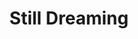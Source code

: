 ---
layout: product
product_id: 4411623211070
id: 4411623211070
title: Still Dreaming
body_html: >-
  <p>Artwork for my 2020 <a href="http://coveomusic.com/" title="COVEO Music"
  target="_blank">COVEO</a> single, 'Still Dreaming'.<br></p>

  <p>I originally took the photo of the rose for one of my previous songs, <em>Autumn 14</em> but after circumstances changed before releasing the single, the song was better suited to have different artwork. Once I finished up <em>Still Dreaming</em> I knew that this was the artwork to use. </p>

  <p><a href="http://coveomusic.com/still-dreaming/" title="COVEO Music | Still Dreaming" target="_blank">Listen on your favourite platform</a>.</p>

  <p> </p>
vendor: Connell McCarthy
product_type: Posters, Prints, & Visual Artwork
created_at: 2019-12-28T16:49:33-05:00
handle: still-dreaming
updated_at: 2022-03-31T15:43:15-04:00
published_at: 2019-12-28T16:49:33-05:00
template_suffix: ""
status: active
published_scope: global
tags: Batch 04, coveo, music, Print, sunrise, sunset
admin_graphql_api_id: gid://shopify/Product/4411623211070
variants:
  - id: 39577200525374
    product_id: 4411623211070
    title: 8x10” / Full Colour
    price: "35.00"
    sku: CM-PP-B1-01-XXS-FC
    position: 1
    inventory_policy: continue
    compare_at_price: null
    fulfillment_service: manual
    inventory_management: shopify
    option1: 8x10”
    option2: Full Colour
    option3: null
    created_at: 2021-09-01T14:54:34-04:00
    updated_at: 2022-02-07T16:09:26-05:00
    taxable: true
    barcode: ""
    grams: 208
    image_id: 13904778395710
    weight: 0.208
    weight_unit: kg
    inventory_item_id: 41671641333822
    inventory_quantity: 100
    old_inventory_quantity: 100
    requires_shipping: true
    admin_graphql_api_id: gid://shopify/ProductVariant/39577200525374
  - id: 39577200656446
    product_id: 4411623211070
    title: 8x10” / Black & White
    price: "35.00"
    sku: CM-PP-B1-01-XXS-BW
    position: 2
    inventory_policy: continue
    compare_at_price: null
    fulfillment_service: manual
    inventory_management: shopify
    option1: 8x10”
    option2: Black & White
    option3: null
    created_at: 2021-09-01T14:54:34-04:00
    updated_at: 2022-02-07T16:09:25-05:00
    taxable: true
    barcode: ""
    grams: 208
    image_id: 13904778362942
    weight: 0.208
    weight_unit: kg
    inventory_item_id: 41671641366590
    inventory_quantity: 100
    old_inventory_quantity: 100
    requires_shipping: true
    admin_graphql_api_id: gid://shopify/ProductVariant/39577200656446
  - id: 39577200754750
    product_id: 4411623211070
    title: 8.5x11” / Full Colour
    price: "35.00"
    sku: CM-PP-B1-01-XS-FC
    position: 3
    inventory_policy: continue
    compare_at_price: null
    fulfillment_service: manual
    inventory_management: shopify
    option1: 8.5x11”
    option2: Full Colour
    option3: null
    created_at: 2021-09-01T14:54:34-04:00
    updated_at: 2022-02-07T16:09:25-05:00
    taxable: true
    barcode: ""
    grams: 208
    image_id: 13904778395710
    weight: 0.208
    weight_unit: kg
    inventory_item_id: 41671641399358
    inventory_quantity: 100
    old_inventory_quantity: 100
    requires_shipping: true
    admin_graphql_api_id: gid://shopify/ProductVariant/39577200754750
  - id: 39577200787518
    product_id: 4411623211070
    title: 8.5x11” / Black & White
    price: "35.00"
    sku: CM-PP-B1-01-XS-BW
    position: 4
    inventory_policy: continue
    compare_at_price: null
    fulfillment_service: manual
    inventory_management: shopify
    option1: 8.5x11”
    option2: Black & White
    option3: null
    created_at: 2021-09-01T14:54:34-04:00
    updated_at: 2022-02-07T16:09:25-05:00
    taxable: true
    barcode: ""
    grams: 208
    image_id: 13904778362942
    weight: 0.208
    weight_unit: kg
    inventory_item_id: 41671641432126
    inventory_quantity: 100
    old_inventory_quantity: 100
    requires_shipping: true
    admin_graphql_api_id: gid://shopify/ProductVariant/39577200787518
  - id: 39577200820286
    product_id: 4411623211070
    title: 13x19” / Full Colour
    price: "40.00"
    sku: CM-PP-B1-01-S-FC
    position: 5
    inventory_policy: continue
    compare_at_price: null
    fulfillment_service: manual
    inventory_management: shopify
    option1: 13x19”
    option2: Full Colour
    option3: null
    created_at: 2021-09-01T14:54:34-04:00
    updated_at: 2022-02-07T16:09:26-05:00
    taxable: true
    barcode: ""
    grams: 208
    image_id: 13904778395710
    weight: 0.208
    weight_unit: kg
    inventory_item_id: 41671641464894
    inventory_quantity: 100
    old_inventory_quantity: 100
    requires_shipping: true
    admin_graphql_api_id: gid://shopify/ProductVariant/39577200820286
  - id: 39577200853054
    product_id: 4411623211070
    title: 13x19” / Black & White
    price: "40.00"
    sku: CM-PP-B1-01-S-BW
    position: 6
    inventory_policy: continue
    compare_at_price: null
    fulfillment_service: manual
    inventory_management: shopify
    option1: 13x19”
    option2: Black & White
    option3: null
    created_at: 2021-09-01T14:54:34-04:00
    updated_at: 2022-02-07T18:18:46-05:00
    taxable: true
    barcode: ""
    grams: 208
    image_id: 13904778362942
    weight: 0.208
    weight_unit: kg
    inventory_item_id: 41671641497662
    inventory_quantity: 100
    old_inventory_quantity: 100
    requires_shipping: true
    admin_graphql_api_id: gid://shopify/ProductVariant/39577200853054
  - id: 39577200885822
    product_id: 4411623211070
    title: 16x20” / Full Colour
    price: "50.00"
    sku: CM-PP-B1-01-M-FC
    position: 7
    inventory_policy: continue
    compare_at_price: null
    fulfillment_service: manual
    inventory_management: shopify
    option1: 16x20”
    option2: Full Colour
    option3: null
    created_at: 2021-09-01T14:54:34-04:00
    updated_at: 2022-02-07T16:09:30-05:00
    taxable: true
    barcode: ""
    grams: 208
    image_id: 13904778395710
    weight: 0.208
    weight_unit: kg
    inventory_item_id: 41671641530430
    inventory_quantity: 100
    old_inventory_quantity: 100
    requires_shipping: true
    admin_graphql_api_id: gid://shopify/ProductVariant/39577200885822
  - id: 39577200918590
    product_id: 4411623211070
    title: 16x20” / Black & White
    price: "50.00"
    sku: CM-PP-B1-01-M-BW
    position: 8
    inventory_policy: continue
    compare_at_price: null
    fulfillment_service: manual
    inventory_management: shopify
    option1: 16x20”
    option2: Black & White
    option3: null
    created_at: 2021-09-01T14:54:34-04:00
    updated_at: 2022-02-07T16:09:31-05:00
    taxable: true
    barcode: ""
    grams: 208
    image_id: 13904778362942
    weight: 0.208
    weight_unit: kg
    inventory_item_id: 41671641563198
    inventory_quantity: 100
    old_inventory_quantity: 100
    requires_shipping: true
    admin_graphql_api_id: gid://shopify/ProductVariant/39577200918590
  - id: 39577200951358
    product_id: 4411623211070
    title: 20x24” / Full Colour
    price: "60.00"
    sku: CM-PP-B1-01-L-FC
    position: 9
    inventory_policy: continue
    compare_at_price: null
    fulfillment_service: manual
    inventory_management: shopify
    option1: 20x24”
    option2: Full Colour
    option3: null
    created_at: 2021-09-01T14:54:34-04:00
    updated_at: 2022-02-07T16:09:32-05:00
    taxable: true
    barcode: ""
    grams: 208
    image_id: 13904778395710
    weight: 0.208
    weight_unit: kg
    inventory_item_id: 41671641595966
    inventory_quantity: 100
    old_inventory_quantity: 100
    requires_shipping: true
    admin_graphql_api_id: gid://shopify/ProductVariant/39577200951358
  - id: 39577200984126
    product_id: 4411623211070
    title: 20x24” / Black & White
    price: "60.00"
    sku: CM-PP-B1-01-L-BW
    position: 10
    inventory_policy: continue
    compare_at_price: null
    fulfillment_service: manual
    inventory_management: shopify
    option1: 20x24”
    option2: Black & White
    option3: null
    created_at: 2021-09-01T14:54:34-04:00
    updated_at: 2022-02-07T16:09:31-05:00
    taxable: true
    barcode: ""
    grams: 208
    image_id: 13904778362942
    weight: 0.208
    weight_unit: kg
    inventory_item_id: 41671641628734
    inventory_quantity: 100
    old_inventory_quantity: 100
    requires_shipping: true
    admin_graphql_api_id: gid://shopify/ProductVariant/39577200984126
  - id: 39577201016894
    product_id: 4411623211070
    title: 20x30” / Full Colour
    price: "70.00"
    sku: CM-PP-B1-01-XL-FC
    position: 11
    inventory_policy: continue
    compare_at_price: null
    fulfillment_service: manual
    inventory_management: shopify
    option1: 20x30”
    option2: Full Colour
    option3: null
    created_at: 2021-09-01T14:54:34-04:00
    updated_at: 2022-02-07T16:09:33-05:00
    taxable: true
    barcode: ""
    grams: 208
    image_id: 13904778395710
    weight: 0.208
    weight_unit: kg
    inventory_item_id: 41671641661502
    inventory_quantity: 100
    old_inventory_quantity: 100
    requires_shipping: true
    admin_graphql_api_id: gid://shopify/ProductVariant/39577201016894
  - id: 39577201049662
    product_id: 4411623211070
    title: 20x30” / Black & White
    price: "70.00"
    sku: CM-PP-B1-01-XL-BW
    position: 12
    inventory_policy: continue
    compare_at_price: null
    fulfillment_service: manual
    inventory_management: shopify
    option1: 20x30”
    option2: Black & White
    option3: null
    created_at: 2021-09-01T14:54:34-04:00
    updated_at: 2022-02-07T16:09:36-05:00
    taxable: true
    barcode: ""
    grams: 208
    image_id: 13904778362942
    weight: 0.208
    weight_unit: kg
    inventory_item_id: 41671641694270
    inventory_quantity: 100
    old_inventory_quantity: 100
    requires_shipping: true
    admin_graphql_api_id: gid://shopify/ProductVariant/39577201049662
  - id: 39577201082430
    product_id: 4411623211070
    title: 24x36” / Full Colour
    price: "90.00"
    sku: CM-PP-B1-01-XXL-FC
    position: 13
    inventory_policy: continue
    compare_at_price: null
    fulfillment_service: manual
    inventory_management: shopify
    option1: 24x36”
    option2: Full Colour
    option3: null
    created_at: 2021-09-01T14:54:34-04:00
    updated_at: 2022-02-07T16:09:35-05:00
    taxable: true
    barcode: ""
    grams: 208
    image_id: 13904778395710
    weight: 0.208
    weight_unit: kg
    inventory_item_id: 41671641727038
    inventory_quantity: 100
    old_inventory_quantity: 100
    requires_shipping: true
    admin_graphql_api_id: gid://shopify/ProductVariant/39577201082430
  - id: 39577201115198
    product_id: 4411623211070
    title: 24x36” / Black & White
    price: "90.00"
    sku: CM-PP-B1-01-XXL-BW
    position: 14
    inventory_policy: continue
    compare_at_price: null
    fulfillment_service: manual
    inventory_management: shopify
    option1: 24x36”
    option2: Black & White
    option3: null
    created_at: 2021-09-01T14:54:34-04:00
    updated_at: 2022-02-07T16:09:36-05:00
    taxable: true
    barcode: ""
    grams: 208
    image_id: 13904778362942
    weight: 0.208
    weight_unit: kg
    inventory_item_id: 41671641759806
    inventory_quantity: 100
    old_inventory_quantity: 100
    requires_shipping: true
    admin_graphql_api_id: gid://shopify/ProductVariant/39577201115198
  - id: 39577201147966
    product_id: 4411623211070
    title: 30x40” / Full Colour
    price: "100.00"
    sku: CM-PP-B1-01-XXXL-FC
    position: 15
    inventory_policy: continue
    compare_at_price: null
    fulfillment_service: manual
    inventory_management: shopify
    option1: 30x40”
    option2: Full Colour
    option3: null
    created_at: 2021-09-01T14:54:34-04:00
    updated_at: 2022-02-07T16:09:36-05:00
    taxable: true
    barcode: ""
    grams: 208
    image_id: 13904778395710
    weight: 0.208
    weight_unit: kg
    inventory_item_id: 41671641792574
    inventory_quantity: 100
    old_inventory_quantity: 100
    requires_shipping: true
    admin_graphql_api_id: gid://shopify/ProductVariant/39577201147966
  - id: 39577201180734
    product_id: 4411623211070
    title: 30x40” / Black & White
    price: "100.00"
    sku: CM-PP-B1-01-XXXL-BW
    position: 16
    inventory_policy: continue
    compare_at_price: null
    fulfillment_service: manual
    inventory_management: shopify
    option1: 30x40”
    option2: Black & White
    option3: null
    created_at: 2021-09-01T14:54:35-04:00
    updated_at: 2022-02-07T16:09:35-05:00
    taxable: true
    barcode: ""
    grams: 208
    image_id: 13904778362942
    weight: 0.208
    weight_unit: kg
    inventory_item_id: 41671641825342
    inventory_quantity: 100
    old_inventory_quantity: 100
    requires_shipping: true
    admin_graphql_api_id: gid://shopify/ProductVariant/39577201180734
options:
  - id: 5729204273214
    product_id: 4411623211070
    name: Size
    position: 1
    values:
      - 8x10”
      - 8.5x11”
      - 13x19”
      - 16x20”
      - 20x24”
      - 20x30”
      - 24x36”
      - 30x40”
  - id: 8590027259966
    product_id: 4411623211070
    name: Color
    position: 2
    values:
      - Full Colour
      - Black & White
images:
  - id: 13904778395710
    product_id: 4411623211070
    position: 1
    created_at: 2019-12-28T16:53:13-05:00
    updated_at: 2019-12-28T16:53:19-05:00
    alt: null
    width: 1000
    height: 1500
    src: https://cdn.shopify.com/s/files/1/1624/2355/products/Still-Dreaming---Product-2019.jpg?v=1577569999
    variant_ids:
      - 39577200525374
      - 39577200754750
      - 39577200820286
      - 39577200885822
      - 39577200951358
      - 39577201016894
      - 39577201082430
      - 39577201147966
    admin_graphql_api_id: gid://shopify/ProductImage/13904778395710
  - id: 13904778362942
    product_id: 4411623211070
    position: 2
    created_at: 2019-12-28T16:53:13-05:00
    updated_at: 2019-12-28T16:53:19-05:00
    alt: null
    width: 1000
    height: 1500
    src: https://cdn.shopify.com/s/files/1/1624/2355/products/Still-Dreaming---Product-2019-_B_W.jpg?v=1577569999
    variant_ids:
      - 39577200656446
      - 39577200787518
      - 39577200853054
      - 39577200918590
      - 39577200984126
      - 39577201049662
      - 39577201115198
      - 39577201180734
    admin_graphql_api_id: gid://shopify/ProductImage/13904778362942
  - id: 28230304235582
    product_id: 4411623211070
    position: 3
    created_at: 2021-05-04T20:49:12-04:00
    updated_at: 2021-05-04T20:49:12-04:00
    alt: null
    width: 2000
    height: 1800
    src: https://cdn.shopify.com/s/files/1/1624/2355/products/PAR_02_0001_1a5c32ba-9417-4e0f-a51b-b4a0722bc9fb.png?v=1620175752
    variant_ids: []
    admin_graphql_api_id: gid://shopify/ProductImage/28230304235582
image:
  id: 13904778395710
  product_id: 4411623211070
  position: 1
  created_at: 2019-12-28T16:53:13-05:00
  updated_at: 2019-12-28T16:53:19-05:00
  alt: null
  width: 1000
  height: 1500
  src: https://cdn.shopify.com/s/files/1/1624/2355/products/Still-Dreaming---Product-2019.jpg?v=1577569999
  variant_ids:
    - 39577200525374
    - 39577200754750
    - 39577200820286
    - 39577200885822
    - 39577200951358
    - 39577201016894
    - 39577201082430
    - 39577201147966
  admin_graphql_api_id: gid://shopify/ProductImage/13904778395710

---
